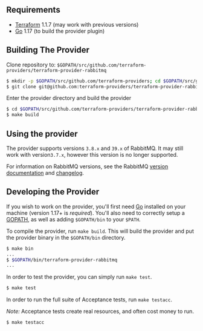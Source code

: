 Requirements
------------

- [Terraform](https://www.terraform.io/downloads.html) 1.1.7 (may work with previous versions)
- [Go](https://golang.org/doc/install) 1.17 (to build the provider plugin)

Building The Provider
---------------------

Clone repository to: `$GOPATH/src/github.com/terraform-providers/terraform-provider-rabbitmq`

```sh
$ mkdir -p $GOPATH/src/github.com/terraform-providers; cd $GOPATH/src/github.com/terraform-providers
$ git clone git@github.com:terraform-providers/terraform-provider-rabbitmq
```

Enter the provider directory and build the provider

```sh
$ cd $GOPATH/src/github.com/terraform-providers/terraform-provider-rabbitmq
$ make build
```

Using the provider
------------------

The provider supports versions `3.8.x` and `39.x` of RabbitMQ. It may still work with version`3.7.x`, however this
version is no longer supported.

For information on RabbitMQ versions, see the RabbitMQ [version documentation](https://www.rabbitmq.com/versions.html)
and [changelog](https://www.rabbitmq.com/changelog.html).


Developing the Provider
-----------------------

If you wish to work on the provider, you'll first need [Go](http://www.golang.org) installed on your machine (version
1.17+ is *required*). You'll also need to correctly setup a [GOPATH](http://golang.org/doc/code.html#GOPATH), as well as
adding `$GOPATH/bin` to your `$PATH`.

To compile the provider, run `make build`. This will build the provider and put the provider binary in the `$GOPATH/bin`
directory.

```sh
$ make bin
...
$ $GOPATH/bin/terraform-provider-rabbitmq
...
```

In order to test the provider, you can simply run `make test`.

```sh
$ make test
```

In order to run the full suite of Acceptance tests, run `make testacc`.

*Note:* Acceptance tests create real resources, and often cost money to run.

```sh
$ make testacc
```
